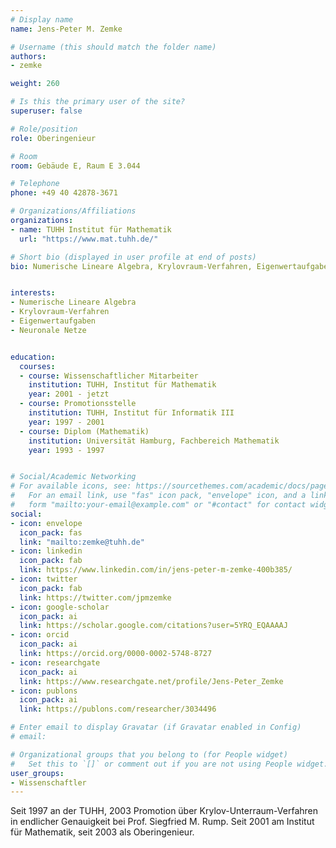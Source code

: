 ```yaml
---
# Display name
name: Jens-Peter M. Zemke

# Username (this should match the folder name)
authors:
- zemke

weight: 260

# Is this the primary user of the site?
superuser: false

# Role/position
role: Oberingenieur

# Room
room: Gebäude E, Raum E 3.044

# Telephone
phone: +49 40 42878-3671

# Organizations/Affiliations
organizations:
- name: TUHH Institut für Mathematik
  url: "https://www.mat.tuhh.de/"

# Short bio (displayed in user profile at end of posts)
bio: Numerische Lineare Algebra, Krylovraum-Verfahren, Eigenwertaufgaben


interests:
- Numerische Lineare Algebra
- Krylovraum-Verfahren
- Eigenwertaufgaben
- Neuronale Netze


education:
  courses:
  - course: Wissenschaftlicher Mitarbeiter
    institution: TUHH, Institut für Mathematik
    year: 2001 - jetzt
  - course: Promotionsstelle
    institution: TUHH, Institut für Informatik III
    year: 1997 - 2001
  - course: Diplom (Mathematik)
    institution: Universität Hamburg, Fachbereich Mathematik
    year: 1993 - 1997


# Social/Academic Networking
# For available icons, see: https://sourcethemes.com/academic/docs/page-builder/#icons
#   For an email link, use "fas" icon pack, "envelope" icon, and a link in the
#   form "mailto:your-email@example.com" or "#contact" for contact widget.
social:
- icon: envelope
  icon_pack: fas
  link: "mailto:zemke@tuhh.de"
- icon: linkedin
  icon_pack: fab
  link: https://www.linkedin.com/in/jens-peter-m-zemke-400b385/
- icon: twitter
  icon_pack: fab
  link: https://twitter.com/jpmzemke
- icon: google-scholar
  icon_pack: ai
  link: https://scholar.google.com/citations?user=5YRQ_EQAAAAJ
- icon: orcid
  icon_pack: ai
  link: https://orcid.org/0000-0002-5748-8727
- icon: researchgate
  icon_pack: ai
  link: https://www.researchgate.net/profile/Jens-Peter_Zemke
- icon: publons
  icon_pack: ai
  link: https://publons.com/researcher/3034496

# Enter email to display Gravatar (if Gravatar enabled in Config)
# email:

# Organizational groups that you belong to (for People widget)
#   Set this to `[]` or comment out if you are not using People widget.
user_groups:
- Wissenschaftler
---
```


Seit 1997 an der TUHH, 2003 Promotion über Krylov-Unterraum-Verfahren in endlicher Genauigkeit bei Prof. Siegfried M. Rump. Seit 2001 am Institut für Mathematik, seit 2003 als Oberingenieur.
